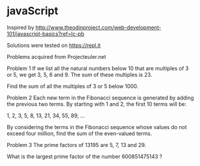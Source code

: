 # javaScript
Inspired by 
http://www.theodinproject.com/web-development-101/javascript-basics?ref=lc-pb

Solutions were tested on https://repl.it

Problems acquired from Projecteuler.net

Problem 1
If we list all the natural numbers below 10 that are multiples of 3 or 5, we get 3, 5, 6 and 9. The sum of these multiples is 23.

Find the sum of all the multiples of 3 or 5 below 1000.

Problem 2
Each new term in the Fibonacci sequence is generated by adding the previous two terms. By starting with 1 and 2, the first 10 terms will be:

1, 2, 3, 5, 8, 13, 21, 34, 55, 89, ...

By considering the terms in the Fibonacci sequence whose values do not exceed four million, find the sum of the even-valued terms.

Problem 3
The prime factors of 13195 are 5, 7, 13 and 29.

What is the largest prime factor of the number 600851475143 ?


